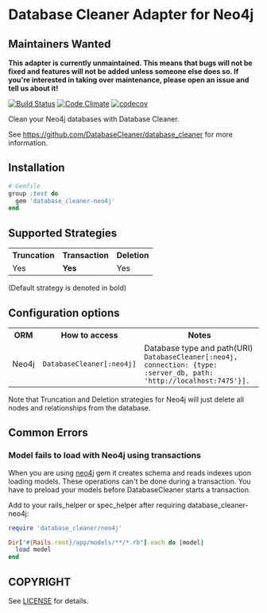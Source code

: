 # Database Cleaner Adapter for Neo4j

## Maintainers Wanted
**This adapter is currently unmaintained. This means that bugs will not be fixed and features will not be added unless someone else does so. If you're interested in taking over maintenance, please open an issue and tell us about it!**

[![Build Status](https://travis-ci.org/DatabaseCleaner/database_cleaner-neo4j.svg?branch=master)](https://travis-ci.org/DatabaseCleaner/database_cleaner-neo4j)
[![Code Climate](https://codeclimate.com/github/DatabaseCleaner/database_cleaner-neo4j/badges/gpa.svg)](https://codeclimate.com/github/DatabaseCleaner/database_cleaner-neo4j)
[![codecov](https://codecov.io/gh/DatabaseCleaner/database_cleaner-neo4j/branch/master/graph/badge.svg)](https://codecov.io/gh/DatabaseCleaner/database_cleaner-neo4j)

Clean your Neo4j databases with Database Cleaner.

See https://github.com/DatabaseCleaner/database_cleaner for more information.

## Installation

```ruby
# Gemfile
group :test do
  gem 'database_cleaner-neo4j'
end
```

## Supported Strategies

<table>
  <tbody>
    <tr>
      <th>Truncation</th>
      <th>Transaction</th>
      <th>Deletion</th>
    </tr>
    <tr>
      <td> Yes</td>
      <td> <b>Yes</b></td>
      <td> Yes</td>
    </tr>
  </tbody>
</table>

(Default strategy is denoted in bold)

## Configuration options

<table>
  <tbody>
    <tr>
      <th>ORM</th>
      <th>How to access</th>
      <th>Notes</th>
    </tr>
    <tr>
      <td>Neo4j</td>
      <td><code>DatabaseCleaner[:neo4j]</code></td>
      <td>Database type and path(URI) <code>DatabaseCleaner[:neo4j, connection: {type: :server_db, path: 'http://localhost:7475'}].</code></td>
    </tr>
  </tbody>
</table>

Note that Truncation and Deletion strategies for Neo4j will just delete all nodes and relationships from the database.

## Common Errors

### Model fails to load with Neo4j using transactions

When you are using [neo4j](https://github.com/neo4jrb/neo4j) gem it creates schema and reads indexes upon loading models. These operations can't be done during a transaction. You have to preload your models before DatabaseCleaner starts a transaction.

Add to your rails_helper or spec_helper after requiring database_cleaner-neo4j:

```ruby
require 'database_cleaner/neo4j'

Dir["#{Rails.root}/app/models/**/*.rb"].each do |model|
  load model
end
```

## COPYRIGHT

See [LICENSE](LICENSE) for details.
